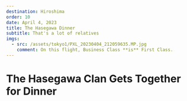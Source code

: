 ```yaml
---
destination: Hiroshima
order: 10
date: April 4, 2023
title: The Hasegawa Dinner
subtitle: That's a lot of relatives
imgs: 
  - src: /assets/tokyo1/PXL_20230404_212059635.MP.jpg
    comment: On this flight, Business Class **is** First Class. 
---
```


# The Hasegawa Clan Gets Together for Dinner


